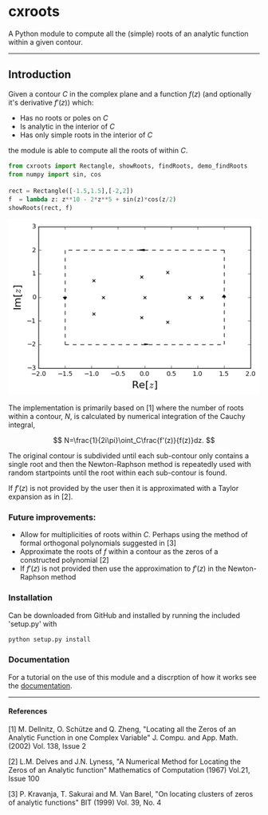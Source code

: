 
# cxroots
A Python module to compute all the (simple) roots of an analytic function within a given contour.

---

## Introduction

Given a contour $C$ in the complex plane and a function $f(z)$ (and optionally it's derivative $f'(z)$) which:

* Has no roots or poles on $C$
* Is analytic in the interior of $C$
* Has only simple roots in the interior of $C$

the module is able to compute all the roots of within $C$.


```python
from cxroots import Rectangle, showRoots, findRoots, demo_findRoots
from numpy import sin, cos

rect = Rectangle([-1.5,1.5],[-2,2])
f  = lambda z: z**10 - 2*z**5 + sin(z)*cos(z/2)
showRoots(rect, f)
```


![png](README_INPUT_files/README_INPUT_1_0.png)


The implementation is primarily based on [1] where the number of roots within a contour, $N$, is calculated by numerical integration of the Cauchy integral,

$$
N=\frac{1}{2i\pi}\oint_C\frac{f'(z)}{f(z)}dz.
$$

The original contour is subdivided until each sub-contour only contains a single root and then the Newton-Raphson method is repeatedly used with random startpoints until the root within each sub-contour is found.

If $f'(z)$ is not provided by the user then it is approximated with a Taylor expansion as in [2].

### Future improvements:
* Allow for multiplicities of roots within $C$.  Perhaps using the method of formal orthogonal polynomials suggested in [3]
* Approximate the roots of $f$ within a contour as the zeros of a constructed polynomial [2]
* If $f'(z)$ is not provided then use the approximation to $f'(z)$ in the Newton-Raphson method

### Installation
Can be downloaded from GitHub and installed by running the included 'setup.py' with
```bash
python setup.py install
```

### Documentation
For a tutorial on the use of this module and a discrption of how it works see the [documentation](docs/main.ipynb).

---

#### References
[1] M. Dellnitz, O. Schütze and Q. Zheng, "Locating all the Zeros of an Analytic Function in one Complex Variable" J. Compu. and App. Math. (2002) Vol. 138, Issue 2

[2] L.M. Delves and J.N. Lyness, "A Numerical Method for Locating the Zeros of an Analytic function" Mathematics of Computation (1967) Vol.21, Issue 100

[3] P. Kravanja, T. Sakurai and M. Van Barel, "On locating clusters of zeros of analytic functions" BIT (1999) Vol. 39, No. 4
